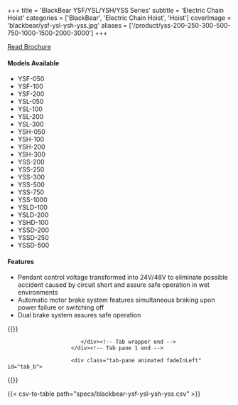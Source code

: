 +++
title = 'BlackBear YSF/YSL/YSH/YSS Series'
subtitle = 'Electric Chain Hoist'
categories = ['BlackBear', 'Electric Chain Hoist', 'Hoist']
coverImage = 'blackbear/ysf-ysl-ysh-yss.jpg'
aliases = ['/product/yss-200-250-300-500-750-1000-1500-2000-3000']
+++

[Read Brochure](https://www.chengday.com/e-catalog/cata_en/BLACK-BEAR/950102-Electric-Chain-Hoist-YSseries-BB-en/index.html)

#### Models Available

* YSF-050
* YSF-100
* YSF-200
* YSL-050
* YSL-100
* YSL-200
* YSL-300
* YSH-050
* YSH-100
* YSH-200
* YSH-300
* YSS-200
* YSS-250
* YSS-300
* YSS-500
* YSS-750
* YSS-1000
* YSLD-100
* YSLD-200
* YSHD-100
* YSSD-200
* YSSD-250
* YSSD-500

#### Features

* Pendant control voltage transformed into 24V/48V to eliminate possible
  accident caused by circuit short and assure safe operation in wet
  environments
* Automatic motor brake system features simultaneous braking upon power failure
  or switching off
* Dual brake system assures safe operation

{{<renderer>}}

</div>
                              </div><!-- Service 1 end -->

                           </div><!-- Tab wrapper end -->
                        </div><!-- Tab pane 1 end -->

                        <div class="tab-pane animated fadeInLeft" id="tab_b">
{{</renderer>}}

{{< csv-to-table path="specs/blackbear-ysf-ysl-ysh-yss.csv" >}}
